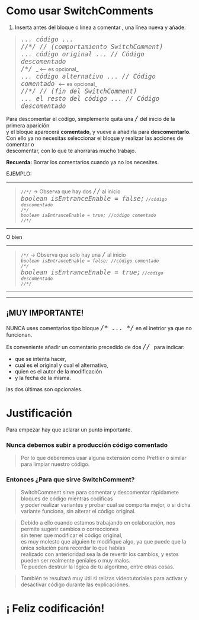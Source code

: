 # Como usar SwitchComments

1. Inserta antes del bloque o línea a comentar , una línea nueva y añade:  

> _*<kbd style=font-size:1.05rem> ... código ... </kbd>*_  
> _*<kbd style=font-size:1.05rem>/\/\*\/ \/\/ (comportamiento SwitchComment) </kbd>*_  
> _*<kbd style=font-size:1.05rem> ... código original ... \/\/ Código descomentado </kbd>*_  
> _*<kbd style=font-size:1.05rem> /\*\/ </kbd>*_ _ <-- es opcional_  
> _*<kbd style=font-size:1.05rem> ... código alternativo ... \/\/ Código comentado </kbd>*_  <-- es opcional_  
> _*<kbd style=font-size:1.05rem> /\/\*\/ \/\/ (fin del SwitchComment) </kbd>*_  
> _*<kbd style=font-size:1.05rem> ... el resto del código ... \/\/ Código descomentado </kbd>*_

Para descomentar el código, simplemente quita una _*<kbd style=font-size:1.05rem>\/</kbd>*_ del  inicio de la primera aparición  
y el bloque aparecerá **comentado**, y vueve a añadirla para **descomentarlo**.  
Con ello ya no necesitas seleccionar el bloque y realizar las acciones de comentar o  
descomentar, con lo que te ahorraras mucho trabajo.  

**Recuerda:** Borrar los comentarios cuando ya no los necesites.

EJEMPLO:

---
> _`//*/`_ -> Observa que hay dos _*<kbd style=font-size:1.05rem>\/\/</kbd>*_ al inicio   
> _*<kbd style=font-size:1.05rem>boolean isEntranceEnable = false;</kbd>*_ _`//código descomentado`_    
> _`/*/`_  
> _`boolean isEntranceEnable = true; //código comentado`_  
> _`//*/`_  

---
O bien

---
> _`/*/`_ -> Observa que solo hay una _*<kbd style=font-size:1.05rem>\/</kbd>*_ al inicio  
> _`boolean isEntranceEnable = false; //código comentado`_  
> _`/*/`_  
> _*<kbd style=font-size:1.05rem>boolean isEntranceEnable = true;</kbd>*_ _`//código descomentado`_  
> _`//*/`_  

---  
---

## ¡MUY IMPORTANTE!

NUNCA uses comentarios tipo bloque _*<kbd style=font-size:1.05rem>\/\* ... \*\/</kbd>*_ en el inetrior ya que no funcionan.

Es conveniente añadir un comentario precedido de dos _*<kbd style=font-size:1.05rem> \/\/ </kbd>*_ para indicar:
-  que se intenta hacer,  
- cual es el original y cual el alternativo, 
- quien es el autor de la modificación 
- y la fecha de la misma. 

las dos últimas son opcionales.

# Justificación

Para empezar hay que aclarar un punto importante.

### Nunca debemos subir a producción código comentado 
> Por lo que deberemos usar alguna extensión como Prettier o similar para limpiar nuestro código.

### Entonces ¿Para que sirve SwitchComment?
> SwitchComment sirve para comentar y descomentar rápidamete bloques de código mientras codificas  
y poder realizar variantes y probar cual se comporta mejor, o si dicha variante funciona, sin alterar el código original.

> Debido a ello cuando estamos trabajando en colaboración, nos permite sugerir cambios o correcciones  
sin tener que modificar el código original,  
es muy molesto que alguien te modifique algo, ya que puede que la única solución para recordar lo que habías  
realizado con anterioridad sea la de revertir los cambios, y estos pueden ser realmente geniales o muy malos.  
Te pueden destruír la lógica de tu algoritmo, entre otras cosas.

> También te resultará muy útil si relizas videotutoriales para activar y desactivar código durante las explicaciónes.

# ¡ Feliz codificación!